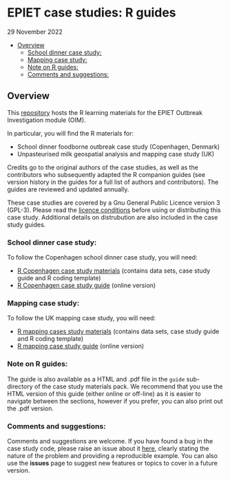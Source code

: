 EPIET case studies: R guides
================
29 November 2022

-   <a href="#overview" id="toc-overview">Overview</a>
    -   <a href="#school-dinner-case-study"
        id="toc-school-dinner-case-study">School dinner case study:</a>
    -   <a href="#mapping-case-study" id="toc-mapping-case-study">Mapping case
        study:</a>
    -   <a href="#note-on-r-guides" id="toc-note-on-r-guides">Note on R
        guides:</a>
    -   <a href="#comments-and-suggestions"
        id="toc-comments-and-suggestions">Comments and suggestions:</a>

<!-- README.md is generated from README.Rmd. Please edit that file -->

## Overview

This
[repository](https://github.com/EPIET/OutbreakInvestigation/tree/master/Mapping)
hosts the R learning materials for the EPIET Outbreak Investigation
module (OIM).

In particular, you will find the R materials for:

-   School dinner foodborne outbreak case study (Copenhagen, Denmark)
-   Unpasteurised milk geospatial analysis and mapping case study (UK)

Credits go to the original authors of the case studies, as well as the
contributors who subsequently adapted the R companion guides (see
version history in the guides for a full list of authors and
contributors). The guides are reviewed and updated annually.

These case studies are covered by a Gnu General Public Licence version 3
(GPL-3). Please read the [licence
conditions](https://github.com/EPIET/OutbreakInvestigation/blob/master/LICENSE)
before using or distributing this case study. Additional details on
distrubution are also included in the case study guides.

### School dinner case study:

To follow the Copenhagen school dinner case study, you will need:

-   [R Copenhagen case study
    materials](https://github.com/EPIET/OutbreakInvestigation/raw/master/Copenhagen/Copenhagen_R_casestudy.zip)
    (contains data sets, case study guide and R coding template)
-   [R Copenhagen case study
    guide](https://epiet.github.io/OutbreakInvestigation/Copenhagen_R_guide.html)
    (online version)

### Mapping case study:

To follow the UK mapping case study, you will need:

-   [R mapping cases study
    materials](https://github.com/EPIET/OutbreakInvestigation/raw/master/Mapping/Mapping_R_casestudy.zip)
    (contains data sets, case study guide and R coding template)
-   [R mapping case study
    guide](https://epiet.github.io/OutbreakInvestigation/Mapping_R_guide.html)
    (online version)

### Note on R guides:

The guide is also available as a HTML and .pdf file in the `guide`
sub-directory of the case study materials pack. We recommend that you
use the HTML version of this guide (either online or off-line) as it is
easier to navigate between the sections, however if you prefer, you can
also print out the .pdf version.

### Comments and suggestions:

Comments and suggestions are welcome. If you have found a bug in the
case study code, please raise an issue about it
[here](https://github.com/EPIET/OutbreakInvestigation/issues), clearly
stating the nature of the problem and providing a reproducible example.
You can also use the **issues** page to suggest new features or topics
to cover in a future version.
